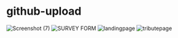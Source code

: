 # github-upload
![Screenshot (7)](https://user-images.githubusercontent.com/73894375/107948821-a50f0500-6f94-11eb-88c9-e6a3e91e1a75.png)
![SURVEY FORM](https://user-images.githubusercontent.com/73894375/107951019-ea810180-6f97-11eb-9131-39d4cf942c40.png)
![landingpage](https://user-images.githubusercontent.com/73894375/107952087-96771c80-6f99-11eb-8684-3061d53eee24.png)
![tributepage](https://user-images.githubusercontent.com/73894375/107952101-9b3bd080-6f99-11eb-8480-d2c76482f41a.png)
